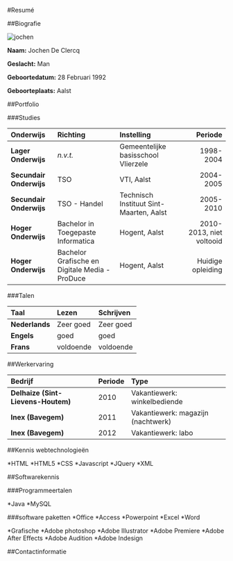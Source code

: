 #Resumé



##Biografie


![jochen](http://i.imgur.com/4TjCCK7.jpg "profielfoto")

**Naam:** Jochen De Clercq

**Geslacht:** Man

**Geboortedatum:** 28 Februari 1992

**Geboorteplaats:** Aalst

##Portfolio

###Studies

| Onderwijs | Richting | Instelling  | Periode |
| :--------|:--------| :--------- |-------:|
| **Lager Onderwijs**  | _n.v.t._ |  Gemeentelijke basisschool Vlierzele  | 1998-2004|
| **Secundair Onderwijs**  | TSO |  VTI, Aalst  | 2004-2005|
| **Secundair Onderwijs**  | TSO - Handel |  Technisch Instituut Sint-Maarten, Aalst  | 2005-2010|
| **Hoger Onderwijs**  | Bachelor in Toegepaste Informatica |  Hogent, Aalst  | 2010-2013, niet voltooid|
| **Hoger Onderwijs**  | Bachelor Grafische en Digitale Media - ProDuce |  Hogent, Aalst  | Huidige opleiding|

###Talen

| Taal | Lezen | Schrijven |
| :--------|:--------| :--------- |
|**Nederlands**| Zeer goed | Zeer goed|
|**Engels**| goed | goed |
|**Frans** | voldoende | voldoende|

##Werkervaring

| Bedrijf | Periode | Type |
| :--------|:--------| :--------- |
| **Delhaize (Sint-Lievens-Houtem)**|2010|Vakantiewerk: winkelbediende|
| **Inex (Bavegem)**|2011|Vakantiewerk: magazijn (nachtwerk)|
| **Inex (Bavegem)**|2012|Vakantiewerk: labo|


##Kennis webtechnologieën

*HTML
*HTML5
*CSS
*Javascript
*JQuery
*XML

##Softwarekennis

###Programmeertalen

*Java
*MySQL

###software paketten
*Office
	*Access
	*Powerpoint
	*Excel
	*Word
	
*Grafische
	*Adobe photoshop
	*Adobe Illustrator
	*Adobe Premiere
	*Adobe After Effects
	*Adobe Audition
	*Adobe Indesign

##Contactinformatie
